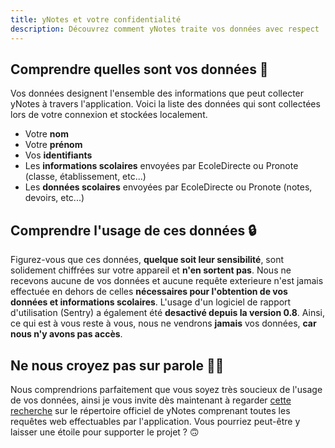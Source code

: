 ```yaml
---
title: yNotes et votre confidentialité 
description: Découvrez comment yNotes traite vos données avec respect
---
```


## Comprendre quelles sont vos données 🤔

Vos données designent l'ensemble des informations que peut collecter yNotes à travers l'application. Voici la liste des données
qui sont collectées lors de votre connexion et stockées localement.

* Votre **nom**
* Votre **prénom**
* Vos **identifiants**
* Les **informations scolaires** envoyées par EcoleDirecte ou Pronote (classe, établissement, etc...)
* Les **données scolaires** envoyées par EcoleDirecte ou Pronote (notes, devoirs, etc...)

## Comprendre l'usage de ces données 🔒

Figurez-vous que ces données, **quelque soit leur sensibilité**, sont solidement chiffrées sur votre appareil et **n'en sortent pas**.
Nous ne recevons aucune de vos données et aucune requête exterieure n'est jamais effectuée en dehors de celles **nécessaires pour l'obtention de vos données et informations scolaires**. L'usage d'un logiciel de rapport d'utilisation (Sentry) a également été **desactivé depuis la version 0.8**. Ainsi, ce qui est à vous reste à vous, nous ne vendrons **jamais** vos données, **car nous n'y avons pas accès**.

## Ne nous croyez pas sur parole 🕵️‍♂️

Nous comprendrions parfaitement que vous soyez très soucieux de l'usage de vos données, ainsi je vous invite dès maintenant à regarder [cette recherche]("https://github.com/ynotesapp/ynotes/search?q=http") sur le répertoire officiel de yNotes comprenant toutes les requêtes web effectuables par l'application. Vous pourriez peut-être y laisser une étoile pour supporter le projet ? 🙃

